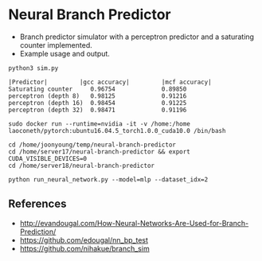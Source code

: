 # Neural Branch Predictor

* Branch predictor simulator with a perceptron predictor and a saturating counter implemented.
* Example usage and output.

```
python3 sim.py

|Predictor|         |gcc accuracy|         |mcf accuracy|
Saturating counter     0.96754             0.89850
perceptron (depth 8)   0.98125             0.91216
perceptron (depth 16)  0.98454             0.91225
perceptron (depth 32)  0.98471             0.91196
```

```
sudo docker run --runtime=nvidia -it -v /home:/home laoconeth/pytorch:ubuntu16.04.5_torch1.0.0_cuda10.0 /bin/bash

cd /home/joonyoung/temp/neural-branch-predictor
cd /home/server17/neural-branch-predictor && export CUDA_VISIBLE_DEVICES=0
cd /home/server18/neural-branch-predictor

python run_neural_network.py --model=mlp --dataset_idx=2
```


## References

* http://evandougal.com/How-Neural-Networks-Are-Used-for-Branch-Prediction/
* https://github.com/edougal/nn_bp_test
* https://github.com/nihakue/branch_sim
